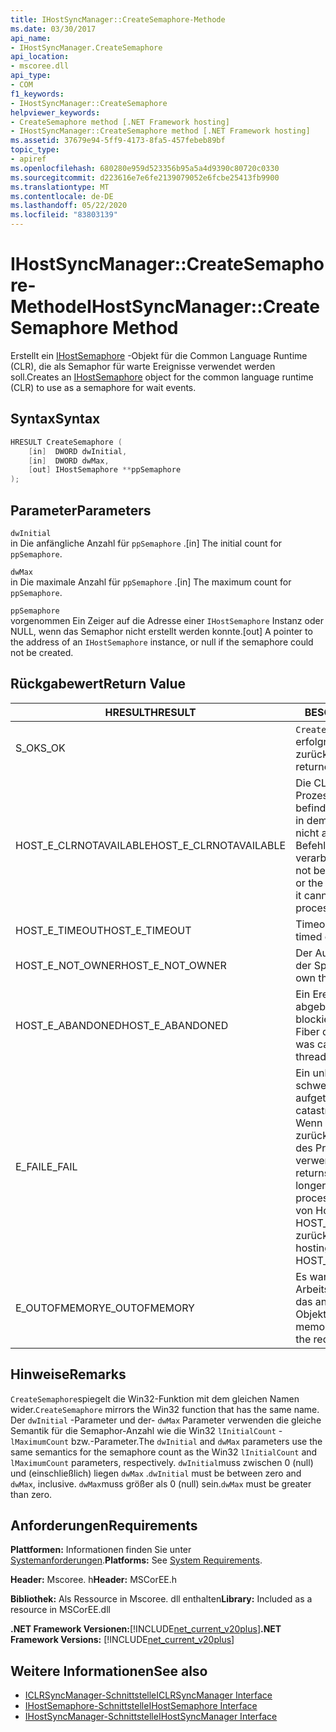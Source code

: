```yaml
---
title: IHostSyncManager::CreateSemaphore-Methode
ms.date: 03/30/2017
api_name:
- IHostSyncManager.CreateSemaphore
api_location:
- mscoree.dll
api_type:
- COM
f1_keywords:
- IHostSyncManager::CreateSemaphore
helpviewer_keywords:
- CreateSemaphore method [.NET Framework hosting]
- IHostSyncManager::CreateSemaphore method [.NET Framework hosting]
ms.assetid: 37679e94-5ff9-4173-8fa5-457febeb89bf
topic_type:
- apiref
ms.openlocfilehash: 680280e959d523356b95a5a4d9390c80720c0330
ms.sourcegitcommit: d223616e7e6fe2139079052e6fcbe25413fb9900
ms.translationtype: MT
ms.contentlocale: de-DE
ms.lasthandoff: 05/22/2020
ms.locfileid: "83803139"
---
```

# <a name="ihostsyncmanagercreatesemaphore-method"></a><span data-ttu-id="0a838-102">IHostSyncManager::CreateSemaphore-Methode</span><span class="sxs-lookup"><span data-stu-id="0a838-102">IHostSyncManager::CreateSemaphore Method</span></span>
<span data-ttu-id="0a838-103">Erstellt ein [IHostSemaphore](ihostsemaphore-interface.md) -Objekt für die Common Language Runtime (CLR), die als Semaphor für warte Ereignisse verwendet werden soll.</span><span class="sxs-lookup"><span data-stu-id="0a838-103">Creates an [IHostSemaphore](ihostsemaphore-interface.md) object for the common language runtime (CLR) to use as a semaphore for wait events.</span></span>  
  
## <a name="syntax"></a><span data-ttu-id="0a838-104">Syntax</span><span class="sxs-lookup"><span data-stu-id="0a838-104">Syntax</span></span>  
  
```cpp  
HRESULT CreateSemaphore (  
    [in]  DWORD dwInitial,  
    [in]  DWORD dwMax,  
    [out] IHostSemaphore **ppSemaphore  
);  
```  
  
## <a name="parameters"></a><span data-ttu-id="0a838-105">Parameter</span><span class="sxs-lookup"><span data-stu-id="0a838-105">Parameters</span></span>  
 `dwInitial`  
 <span data-ttu-id="0a838-106">in Die anfängliche Anzahl für `ppSemaphore` .</span><span class="sxs-lookup"><span data-stu-id="0a838-106">[in] The initial count for `ppSemaphore`.</span></span>  
  
 `dwMax`  
 <span data-ttu-id="0a838-107">in Die maximale Anzahl für `ppSemaphore` .</span><span class="sxs-lookup"><span data-stu-id="0a838-107">[in] The maximum count for `ppSemaphore`.</span></span>  
  
 `ppSemaphore`  
 <span data-ttu-id="0a838-108">vorgenommen Ein Zeiger auf die Adresse einer `IHostSemaphore` Instanz oder NULL, wenn das Semaphor nicht erstellt werden konnte.</span><span class="sxs-lookup"><span data-stu-id="0a838-108">[out] A pointer to the address of an `IHostSemaphore` instance, or null if the semaphore could not be created.</span></span>  
  
## <a name="return-value"></a><span data-ttu-id="0a838-109">Rückgabewert</span><span class="sxs-lookup"><span data-stu-id="0a838-109">Return Value</span></span>  
  
|<span data-ttu-id="0a838-110">HRESULT</span><span class="sxs-lookup"><span data-stu-id="0a838-110">HRESULT</span></span>|<span data-ttu-id="0a838-111">BESCHREIBUNG</span><span class="sxs-lookup"><span data-stu-id="0a838-111">Description</span></span>|  
|-------------|-----------------|  
|<span data-ttu-id="0a838-112">S_OK</span><span class="sxs-lookup"><span data-stu-id="0a838-112">S_OK</span></span>|<span data-ttu-id="0a838-113">`CreateSemaphore`wurde erfolgreich zurückgegeben.</span><span class="sxs-lookup"><span data-stu-id="0a838-113">`CreateSemaphore` returned successfully.</span></span>|  
|<span data-ttu-id="0a838-114">HOST_E_CLRNOTAVAILABLE</span><span class="sxs-lookup"><span data-stu-id="0a838-114">HOST_E_CLRNOTAVAILABLE</span></span>|<span data-ttu-id="0a838-115">Die CLR wurde nicht in einen Prozess geladen, oder die CLR befindet sich in einem Zustand, in dem Sie verwalteten Code nicht ausführen oder den-Befehl nicht erfolgreich verarbeiten kann.</span><span class="sxs-lookup"><span data-stu-id="0a838-115">The CLR has not been loaded into a process, or the CLR is in a state in which it cannot run managed code or process the call successfully.</span></span>|  
|<span data-ttu-id="0a838-116">HOST_E_TIMEOUT</span><span class="sxs-lookup"><span data-stu-id="0a838-116">HOST_E_TIMEOUT</span></span>|<span data-ttu-id="0a838-117">Timeout des Aufrufes.</span><span class="sxs-lookup"><span data-stu-id="0a838-117">The call timed out.</span></span>|  
|<span data-ttu-id="0a838-118">HOST_E_NOT_OWNER</span><span class="sxs-lookup"><span data-stu-id="0a838-118">HOST_E_NOT_OWNER</span></span>|<span data-ttu-id="0a838-119">Der Aufrufer ist nicht Besitzer der Sperre.</span><span class="sxs-lookup"><span data-stu-id="0a838-119">The caller does not own the lock.</span></span>|  
|<span data-ttu-id="0a838-120">HOST_E_ABANDONED</span><span class="sxs-lookup"><span data-stu-id="0a838-120">HOST_E_ABANDONED</span></span>|<span data-ttu-id="0a838-121">Ein Ereignis wurde abgebrochen, während ein blockierter Thread oder eine Fiber darauf wartete.</span><span class="sxs-lookup"><span data-stu-id="0a838-121">An event was canceled while a blocked thread or fiber was waiting on it.</span></span>|  
|<span data-ttu-id="0a838-122">E_FAIL</span><span class="sxs-lookup"><span data-stu-id="0a838-122">E_FAIL</span></span>|<span data-ttu-id="0a838-123">Ein unbekannter schwerwiegender Fehler ist aufgetreten.</span><span class="sxs-lookup"><span data-stu-id="0a838-123">An unknown catastrophic failure occurred.</span></span> <span data-ttu-id="0a838-124">Wenn eine Methode E_FAIL zurückgibt, ist die CLR innerhalb des Prozesses nicht mehr verwendbar.</span><span class="sxs-lookup"><span data-stu-id="0a838-124">When a method returns E_FAIL, the CLR is no longer usable within the process.</span></span> <span data-ttu-id="0a838-125">Nachfolgende Aufrufe von Hostingmethoden geben HOST_E_CLRNOTAVAILABLE zurück.</span><span class="sxs-lookup"><span data-stu-id="0a838-125">Subsequent calls to hosting methods return HOST_E_CLRNOTAVAILABLE.</span></span>|  
|<span data-ttu-id="0a838-126">E_OUTOFMEMORY</span><span class="sxs-lookup"><span data-stu-id="0a838-126">E_OUTOFMEMORY</span></span>|<span data-ttu-id="0a838-127">Es war nicht genügend Arbeitsspeicher verfügbar, um das angeforderte Ereignis Objekt zu erstellen.</span><span class="sxs-lookup"><span data-stu-id="0a838-127">Not enough memory was available to create the requested event object.</span></span>|  
  
## <a name="remarks"></a><span data-ttu-id="0a838-128">Hinweise</span><span class="sxs-lookup"><span data-stu-id="0a838-128">Remarks</span></span>  
 <span data-ttu-id="0a838-129">`CreateSemaphore`spiegelt die Win32-Funktion mit dem gleichen Namen wider.</span><span class="sxs-lookup"><span data-stu-id="0a838-129">`CreateSemaphore` mirrors the Win32 function that has the same name.</span></span> <span data-ttu-id="0a838-130">Der `dwInitial` -Parameter und der- `dwMax` Parameter verwenden die gleiche Semantik für die Semaphor-Anzahl wie die Win32 `lInitialCount` - `lMaximumCount` bzw.-Parameter.</span><span class="sxs-lookup"><span data-stu-id="0a838-130">The `dwInitial` and `dwMax` parameters use the same semantics for the semaphore count as the Win32 `lInitialCount` and `lMaximumCount` parameters, respectively.</span></span> <span data-ttu-id="0a838-131">`dwInitial`muss zwischen 0 (null) und (einschließlich) liegen `dwMax` .</span><span class="sxs-lookup"><span data-stu-id="0a838-131">`dwInitial` must be between zero and `dwMax`, inclusive.</span></span> <span data-ttu-id="0a838-132">`dwMax`muss größer als 0 (null) sein.</span><span class="sxs-lookup"><span data-stu-id="0a838-132">`dwMax` must be greater than zero.</span></span>  
  
## <a name="requirements"></a><span data-ttu-id="0a838-133">Anforderungen</span><span class="sxs-lookup"><span data-stu-id="0a838-133">Requirements</span></span>  
 <span data-ttu-id="0a838-134">**Plattformen:** Informationen finden Sie unter [Systemanforderungen](../../get-started/system-requirements.md).</span><span class="sxs-lookup"><span data-stu-id="0a838-134">**Platforms:** See [System Requirements](../../get-started/system-requirements.md).</span></span>  
  
 <span data-ttu-id="0a838-135">**Header:** Mscoree. h</span><span class="sxs-lookup"><span data-stu-id="0a838-135">**Header:** MSCorEE.h</span></span>  
  
 <span data-ttu-id="0a838-136">**Bibliothek:** Als Ressource in Mscoree. dll enthalten</span><span class="sxs-lookup"><span data-stu-id="0a838-136">**Library:** Included as a resource in MSCorEE.dll</span></span>  
  
 <span data-ttu-id="0a838-137">**.NET Framework Versionen:**[!INCLUDE[net_current_v20plus](../../../../includes/net-current-v20plus-md.md)]</span><span class="sxs-lookup"><span data-stu-id="0a838-137">**.NET Framework Versions:** [!INCLUDE[net_current_v20plus](../../../../includes/net-current-v20plus-md.md)]</span></span>  
  
## <a name="see-also"></a><span data-ttu-id="0a838-138">Weitere Informationen</span><span class="sxs-lookup"><span data-stu-id="0a838-138">See also</span></span>

- [<span data-ttu-id="0a838-139">ICLRSyncManager-Schnittstelle</span><span class="sxs-lookup"><span data-stu-id="0a838-139">ICLRSyncManager Interface</span></span>](iclrsyncmanager-interface.md)
- [<span data-ttu-id="0a838-140">IHostSemaphore-Schnittstelle</span><span class="sxs-lookup"><span data-stu-id="0a838-140">IHostSemaphore Interface</span></span>](ihostsemaphore-interface.md)
- [<span data-ttu-id="0a838-141">IHostSyncManager-Schnittstelle</span><span class="sxs-lookup"><span data-stu-id="0a838-141">IHostSyncManager Interface</span></span>](ihostsyncmanager-interface.md)
